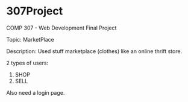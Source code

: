 # 307Project
COMP 307 - Web Development Final Project

Topic: MarketPlace

Description:
Used stuff marketplace (clothes) like an online thrift store.

2 types of users:
1) SHOP
2) SELL

Also need a login page.
